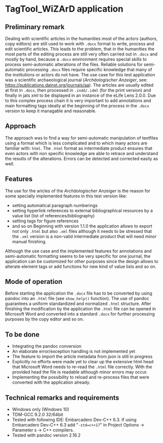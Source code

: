 # TagTool_WiZArD application

## Preliminary remark

Dealing with scientific articles in the humanities most of the actors (authors, copy editors) are still used to work with `.docx` format to write, process and edit scientific articles. This leads to the problem, that in the humanities the most parts of the editing process are still very often carried out in `.docx` and mostly by hand, because a `.docx` environment requires special skills to process semi-automatic alterations of the files.
Reliable solutions for semi-automatic processing `.docx` files require specific knowledge that many of the institutions or actors do not have.
The use case for this test application was a scientific archaeological journal (_Archäologischer Anzeiger_, see: https://publications.dainst.org/journals/aa).
The articles are usually edited at first in `.docx`, then processed in `.indd/.idml` (for the print version) and finally in jats xml to be displayed in an instance of the eLife Lens 2.0.0.
Due to this complex process chain it is very important to add annotations and main formatting tags ideally at the beginning of the process in the `.docx` version to keep it managable and reasonable.

## Approach

The approach was to find a way for semi-automatic manipulation of textfiles using a format which is less complicated and to which many actors are familiar with: `html`.
The `.html` format as intermediate product ensures that even actors with non specific knowledge are able to retrace and understand the results of the alterations. Errors can be detected and corrected easily as well.

## Features

The use for the aricles of the _Archäologischer Anzeiger_ is the reason for some specially implemented features in this test version like:

- setting automatical paragraph numberings
- setting hyperlink references to external bibliographical resources by a value list (list of references/bibliography)
- setting tags for figure references
- and so on
Beginning with version 1.1.0 the application allows to export not only `.html` but also `.xml` files although it needs to be stressed that the `.xml` version is a non-valid intermediate product that will need minor manual finishing.  

Although the use case and the implemented features for annotations and semi-automatic formatting seems to be very specific for one journal, the application can be customized for other purposes since the design allows to alterate element tags or add functions for new kind of value lists and so on.

## Mode of operation

Before starting the application the `.docx` file has to be converted by using pandoc into an `.html` file (see `show_help()` function). The use of pandoc guarantees a uniform standardized and normalized `.html` structure. After finishing the modification by the application the `.html` file can be opened in Microsoft Word and converted into a standard `.docx` for further processing purposes by the copy editor and so on.

## To be done

- Integrating the pandoc conversion
- An elaborate error/exception handling is not implemented yet
- The feature to import the article metadata from json is still in progress
- Explicitly no efforts were made yet to clear up the extensive html head that Microsoft Word needs to re-read the `.html` file correctly. With the provided head the file is readable although minor errors may occur.
- Implementing the possibility to reload and re-process files that were converted with the application already.

## Technical remarks and requirements

- Windows only (Windows 10)
- TDM-GCC 9.2.0 32/64bit
- Tested with following IDE: Embarcadero Dev-C++ 6.3. If using Embarcadero Dev-C++ 6.3 add "`-std=c++17`" in Project Options -> Parameter s -> C++ compilers.
- Tested with pandoc version 2.16.2

